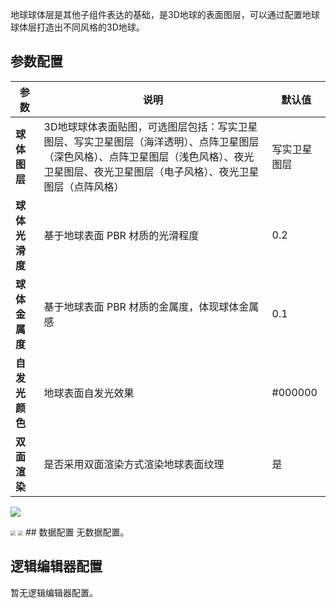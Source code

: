 
地球球体层是其他子组件表达的基础，是3D地球的表面图层，可以通过配置地球球体层打造出不同风格的3D地球。

## 参数配置
| 参数 | 说明 | 默认值 |
| --- | --- | --- |
| **球体图层** | 3D地球球体表面贴图，可选图层包括：写实卫星图层、写实卫星图层（海洋透明）、点阵卫星图层（深色风格）、点阵卫星图层（浅色风格）、夜光卫星图层、夜光卫星图层（电子风格）、夜光卫星图层（点阵风格） | 写实卫星图层 |
| **球体光滑度** | 基于地球表面 PBR 材质的光滑程度 | 0.2 |
| **球体金属度** | 基于地球表面 PBR 材质的金属度，体现球体金属感 | 0.1 |
| **自发光颜色** | 地球表面自发光效果 | #000000 |
| **双面渲染** | 是否采用双面渲染方式渲染地球表面纹理 | 是 |

![](https://qcloudimg.tencent-cloud.cn/raw/6e1457c424de1a068f4b62d80f71ac0c.jpg)

<img src="https://qcloudimg.tencent-cloud.cn/raw/27e502a3004f5811e6cac1c1f8e8cf48.jpg"  style="zoom:50%;">

<img src="https://qcloudimg.tencent-cloud.cn/raw/08bb466adafc6ccfe8ce1fac31de232d.jpg"  style="zoom:50%;">
## 数据配置
无数据配置。

## 逻辑编辑器配置
暂无逻辑编辑器配置。
